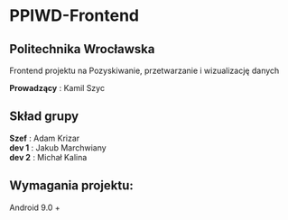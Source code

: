 # PPIWD-Frontend 
## Politechnika Wrocławska
Frontend projektu na Pozyskiwanie, przetwarzanie i wizualizację danych

**Prowadzący** : Kamil Szyc

## Skład grupy
**Szef** : Adam Krizar\
**dev 1** : Jakub Marchwiany\
**dev 2** : Michał Kalina

## Wymagania projektu:
Android 9.0 +
